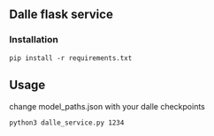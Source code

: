 ## Dalle flask service

### Installation

`pip install -r requirements.txt`

## Usage

change model_paths.json with your dalle checkpoints

`python3 dalle_service.py 1234`
